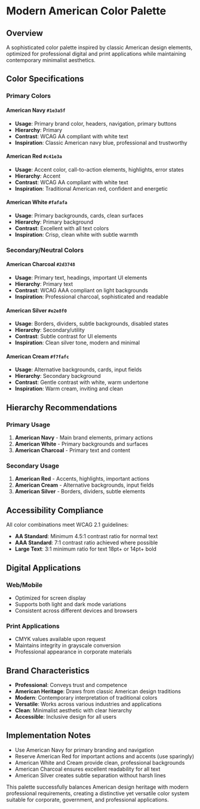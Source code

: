# Modern American Color Palette

## Overview
A sophisticated color palette inspired by classic American design elements, optimized for professional digital and print applications while maintaining contemporary minimalist aesthetics.

## Color Specifications

### Primary Colors

#### American Navy `#1e3a5f`
- **Usage**: Primary brand color, headers, navigation, primary buttons
- **Hierarchy**: Primary
- **Contrast**: WCAG AA compliant with white text
- **Inspiration**: Classic American navy blue, professional and trustworthy

#### American Red `#c41e3a`
- **Usage**: Accent color, call-to-action elements, highlights, error states
- **Hierarchy**: Accent
- **Contrast**: WCAG AA compliant with white text
- **Inspiration**: Traditional American red, confident and energetic

#### American White `#fafafa`
- **Usage**: Primary backgrounds, cards, clean surfaces
- **Hierarchy**: Primary background
- **Contrast**: Excellent with all text colors
- **Inspiration**: Crisp, clean white with subtle warmth

### Secondary/Neutral Colors

#### American Charcoal `#2d3748`
- **Usage**: Primary text, headings, important UI elements
- **Hierarchy**: Primary text
- **Contrast**: WCAG AAA compliant on light backgrounds
- **Inspiration**: Professional charcoal, sophisticated and readable

#### American Silver `#e2e8f0`
- **Usage**: Borders, dividers, subtle backgrounds, disabled states
- **Hierarchy**: Secondary/utility
- **Contrast**: Subtle contrast for UI elements
- **Inspiration**: Clean silver tone, modern and minimal

#### American Cream `#f7fafc`
- **Usage**: Alternative backgrounds, cards, input fields
- **Hierarchy**: Secondary background
- **Contrast**: Gentle contrast with white, warm undertone
- **Inspiration**: Warm cream, inviting and clean

## Hierarchy Recommendations

### Primary Usage
1. **American Navy** - Main brand elements, primary actions
2. **American White** - Primary backgrounds and surfaces
3. **American Charcoal** - Primary text and content

### Secondary Usage
1. **American Red** - Accents, highlights, important actions
2. **American Cream** - Alternative backgrounds, input fields
3. **American Silver** - Borders, dividers, subtle elements

## Accessibility Compliance

All color combinations meet WCAG 2.1 guidelines:
- **AA Standard**: Minimum 4.5:1 contrast ratio for normal text
- **AAA Standard**: 7:1 contrast ratio achieved where possible
- **Large Text**: 3:1 minimum ratio for text 18pt+ or 14pt+ bold

## Digital Applications

### Web/Mobile
- Optimized for screen display
- Supports both light and dark mode variations
- Consistent across different devices and browsers

### Print Applications
- CMYK values available upon request
- Maintains integrity in grayscale conversion
- Professional appearance in corporate materials

## Brand Characteristics

- **Professional**: Conveys trust and competence
- **American Heritage**: Draws from classic American design traditions
- **Modern**: Contemporary interpretation of traditional colors
- **Versatile**: Works across various industries and applications
- **Clean**: Minimalist aesthetic with clear hierarchy
- **Accessible**: Inclusive design for all users

## Implementation Notes

- Use American Navy for primary branding and navigation
- Reserve American Red for important actions and accents (use sparingly)
- American White and Cream provide clean, professional backgrounds
- American Charcoal ensures excellent readability for all text
- American Silver creates subtle separation without harsh lines

This palette successfully balances American design heritage with modern professional requirements, creating a distinctive yet versatile color system suitable for corporate, government, and professional applications.